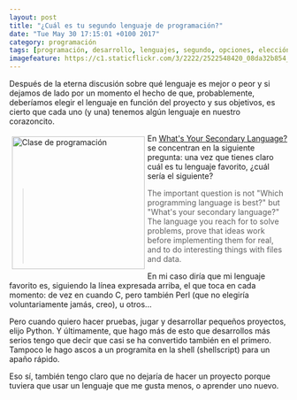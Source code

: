 ```yaml
---
layout: post
title: "¿Cuál es tu segundo lenguaje de programación?"
date: "Tue May 30 17:15:01 +0100 2017"
category: programación
tags: [programación, desarrollo, lenguajes, segundo, opciones, elección]
imagefeature: https://c1.staticflickr.com/3/2222/2522548420_08da32b854_m.jpg
---
```





Después de la eterna discusión sobre qué lenguaje es mejor o peor y si dejamos de lado por un momento el hecho de que, probablemente, deberíamos elegir el lenguaje en función del proyecto y sus objetivos, es cierto que cada uno (y una) tenemos algún lenguaje en nuestro corazoncito. 

<a href="https://www.flickr.com/photos/fernand0/2522548420" title="Clase de programación"><img src="https://c1.staticflickr.com/3/2222/2522548420_08da32b854_m.jpg" width="240"  alt="Clase de programación" style="float:left; margin:5px"></a>
En [What's Your Secondary Language?](http://prog21.dadgum.com/215.html) se concentran en la siguiente pregunta: una vez que tienes claro cuál es tu lenguaje favorito, ¿cuál sería el siguiente?

> The important question is not "Which programming language is best?" but "What's your secondary language?" The language you reach for to solve problems, prove that ideas work before implementing them for real, and to do interesting things with files and data.

En mi caso diría que mi lenguaje favorito es, siguiendo la línea expresada arriba, el que toca en cada momento: de vez en cuando C, pero también Perl (que no elegiría voluntariamente jamás, creo), u otros...

Pero cuando quiero hacer pruebas, jugar y desarrollar pequeños proyectos, elijo Python. Y últimamente, que hago más de esto que desarrollos más serios tengo que decir que casi se ha convertido también en el primero. Tampoco le hago ascos a un programita en la shell (shellscript) para un apaño rápido.

Eso sí, también tengo claro que no dejaría de hacer un proyecto porque tuviera que usar un lenguaje que me gusta menos, o aprender uno nuevo.
